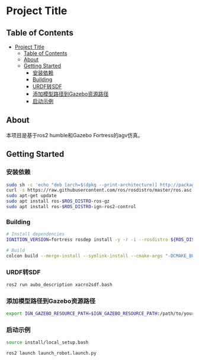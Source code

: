 # Project Title

## Table of Contents

- [Project Title](#project-title)
  - [Table of Contents](#table-of-contents)
  - [About ](#about-)
  - [Getting Started ](#getting-started-)
    - [安装依赖](#安装依赖)
    - [Building](#building)
    - [URDF转SDF](#urdf转sdf)
    - [添加模型路径到Gazebo资源路径](#添加模型路径到gazebo资源路径)
    - [启动示例](#启动示例)

## About <a name = "about"></a>

本项目是基于ros2 humble和Gazebo Fortress的agv仿真。

## Getting Started <a name = "getting_started"></a>

### 安装依赖

```bash
sudo sh -c 'echo "deb [arch=$(dpkg --print-architecture)] http://packages.ros.org/ros2/ubuntu $(lsb_release -cs) main" > /etc/apt/sources.list.d/ros2-latest.list'
curl -s https://raw.githubusercontent.com/ros/rosdistro/master/ros.asc | sudo apt-key add -
sudo apt-get update
sudo apt install ros-$ROS_DISTRO-ros-gz
sudo apt install ros-$ROS_DISTRO-ign-ros2-control
```

### Building

```bash
# Install dependencies
IGNITION_VERSION=fortress rosdep install -y -r -i --rosdistro ${ROS_DISTRO} --from-paths .

# Build
colcon build --merge-install --symlink-install --cmake-args "-DCMAKE_BUILD_TYPE=Release"
```

### URDF转SDF

```bash
ros2 run aubo_description xacro2sdf.bash
```

### 添加模型路径到Gazebo资源路径

```bash
export IGN_GAZEBO_RESOURCE_PATH=$IGN_GAZEBO_RESOURCE_PATH:/path/to/your/models
```

### 启动示例

```bash
source install/local_setup.bash

ros2 launch launch_robot.launch.py
```
